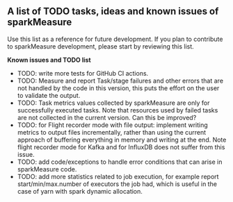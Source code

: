 ## A list of TODO tasks, ideas and known issues of sparkMeasure

Use this list as a reference for future development. 
If you plan to contribute to sparkMeasure development, please start by reviewing this list.

**Known issues and TODO list**
  * TODO: write more tests for GitHub CI actions.
  * TODO: Measure and report Task/stage failures and other errors that are not handled  by the code in this version, this puts the effort
    on the user to validate the output.
  * TODO: Task metrics values collected by sparkMeasure are only for successfully executed tasks. Note that 
    resources used by failed tasks are not collected in the current version. Can this be improved?
  * TODO: for Flight recorder mode with file output: implement writing metrics to output files incrementally, 
    rather than using the current approach of buffering everything in memory and writing at the end.
    Note flight recorder mode for Kafka and for InfluxDB does not suffer from this issue.
  * TODO: add code/exceptions to  handle error conditions that can arise in sparkMeasure code.
  * TODO: add more statistics related to job execution, for example report start/min/max.number of executors
    the job had, which is useful in the case of yarn with spark dynamic allocation.
